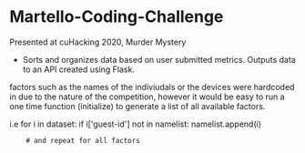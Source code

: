 # Martello-Coding-Challenge
Presented at cuHacking 2020, Murder Mystery


- Sorts and organizes data based on user submitted metrics. Outputs data to an API created using Flask. 


factors such as the names of the indiviudals or the devices were hardcoded in due to the nature of the competition, however it would be easy to run a one time function (initialize) to generate a list of all available factors. 

i.e for i in dataset:
      if i['guest-id'] not in namelist:
        namelist.append(i)
        
        # and repeat for all factors
